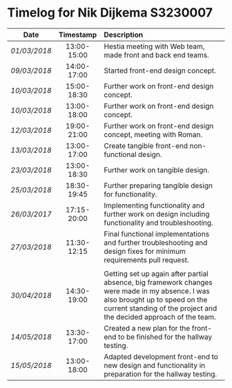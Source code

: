 # Timelog for Nik Dijkema S3230007

| Date | Timestamp | Description |
| :---:        |       :---: | :--- |
| *01/03/2018* | 13:00-15:00 | Hestia meeting with Web team, made front and back end teams. |
| *09/03/2018* | 14:00-17:00 | Started front-end design concept. |
| *10/03/2018* | 15:00-18:30 | Further work on front-end design concept. |
| *10/03/2018* | 13:00-18:00 | Further work on front-end design concept. |
| *12/03/2018* | 19:00-21:00 | Further work on front-end design concept, meeting with Roman. |
| *13/03/2018* | 13:00-17:00 | Create tangible front-end non-functional design. |
| *23/03/2018* | 13:00-18:30 | Further work on tangible design. |
| *25/03/2018* | 18:30-19:45 | Further preparing tangible design for functionality. |
| *26/03/2017* | 17:15-20:00 | Implementing functionality and further work on design including functionality and troubleshooting. |
| *27/03/2018* | 11:30-12:15 | Final functional implementations and further troubleshooting and design fixes for minimum requirements pull request. |
||||
| *30/04/2018* | 14:30-19:00 | Getting set up again after partial absence, big framework changes were made in my absence. I was also brought up to speed on the current standing of the project and the decided approach of the team. |
| *14/05/2018* | 13:30-17:00 | Created a new plan for the front-end to be finished for the hallway testing. |
| *15/05/2018* | 13:00-18:00 | Adapted development front-end to new design and functionality in preparation for the hallway testing. |
